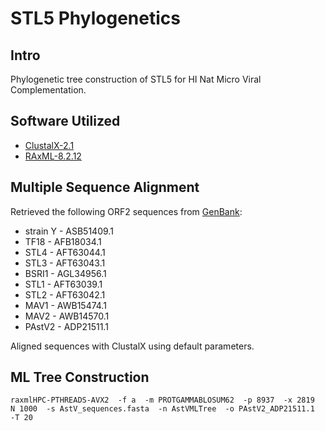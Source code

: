 # STL5 Phylogenetics

## Intro

Phylogenetic tree construction of STL5 for HI Nat Micro Viral Complementation.

## Software Utilized
* [ClustalX-2.1](http://www.clustal.org/)
* [RAxML-8.2.12](https://cme.h-its.org/exelixis/web/software/raxml/index.html)

## Multiple Sequence Alignment

Retrieved the following ORF2 sequences from [GenBank](https://www.ncbi.nlm.nih.gov/genbank/):
* strain Y - ASB51409.1
* TF18 - AFB18034.1
* STL4 - AFT63044.1
* STL3 - AFT63043.1
* BSRI1 - AGL34956.1
* STL1 - AFT63039.1
* STL2 - AFT63042.1
* MAV1 - AWB15474.1
* MAV2 - AWB14570.1
* PAstV2 - ADP21511.1

Aligned sequences with ClustalX using default parameters.

## ML Tree Construction

`raxmlHPC-PTHREADS-AVX2 
-f a 
-m PROTGAMMABLOSUM62 
-p 8937 
-x 2819 
N 1000 
-s AstV_sequences.fasta 
-n AstVMLTree 
-o PAstV2_ADP21511.1 
-T 20`
